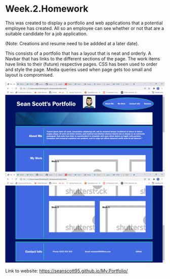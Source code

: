 # Week.2.Homework

This was created to display a portfolio and web applications that a potential employee has created. All so an employee can see whether or not that are a suitable candidate for a job application.

(Note: Creations and resume need to be addded at a later date).

This consists of a portfolio that has a layout that is neat and orderly. A Navbar that has links to the different sections of the page. The work items have links to their (future) respective pages. CSS has been used to order and style the page. Media queries used when page gets too small and layout is compromised.

![Website Photo 1](.\Assets\portfolio-1.png "Website Photo 1")
![Website Photo 2](.\Assets\portfolio-2.png "Website Photo 2")

Link to website: https://seanscott95.github.io/My.Portfolio/